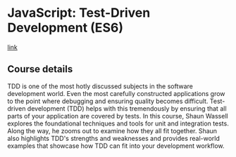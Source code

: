 # JavaScript: Test-Driven Development (ES6)

[link](https://www.linkedin.com/learning/javascript-test-driven-development-es6)

## Course details
TDD is one of the most hotly discussed subjects in the software development world. Even the most carefully constructed applications grow to the point where debugging and ensuring quality becomes difficult. Test-driven development (TDD) helps with this tremendously by ensuring that all parts of your application are covered by tests. In this course, Shaun Wassell explores the foundational techniques and tools for unit and integration tests. Along the way, he zooms out to examine how they all fit together. Shaun also highlights TDD's strengths and weaknesses and provides real-world examples that showcase how TDD can fit into your development workflow.

